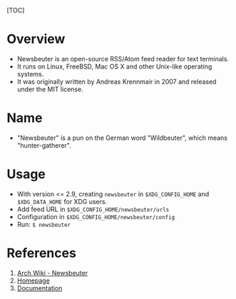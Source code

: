 [TOC]

# Overview
- Newsbeuter is an open-source RSS/Atom feed reader for text terminals.
- It runs on Linux, FreeBSD, Mac OS X and other Unix-like operating systems.
- It was originally written by Andreas Krennmair in 2007 and released under the MIT license.

# Name
- "Newsbeuter" is a pun on the German word "Wildbeuter", which means "hunter-gatherer".

# Usage
- With version <= 2.9, creating `newsbeuter` in `$XDG_CONFIG_HOME` and `$XDG_DATA_HOME` for XDG users.
- Add feed URL in `$XDG_CONFIG_HOME/newsbeuter/urls`
- Configuration in `$XDG_CONFIG_HOME/newsbeuter/config`
- Run: `$ newsbeuter`

# References
1. [Arch Wiki - Newsbeuter][1]
2. [Homepage][2]
3. [Documentation][3]

[1]: https://wiki.archlinux.org/index.php/Newsbeuter "Arch Wiki - Newsbeuter"
[2]: http://newsbeuter.org/ "Homepage"
[3]: https://newsbeuter.org/doc/newsbeuter.html "Documentation"
